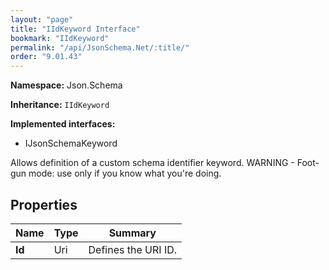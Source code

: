 ```yaml
---
layout: "page"
title: "IIdKeyword Interface"
bookmark: "IIdKeyword"
permalink: "/api/JsonSchema.Net/:title/"
order: "9.01.43"
---
```

**Namespace:** Json.Schema

**Inheritance:**
`IIdKeyword`

**Implemented interfaces:**

- IJsonSchemaKeyword

Allows definition of a custom schema identifier keyword.
WARNING - Foot-gun mode: use only if you know what you're doing.

## Properties

| Name | Type | Summary |
|---|---|---|
| **Id** | Uri | Defines the URI ID. |
